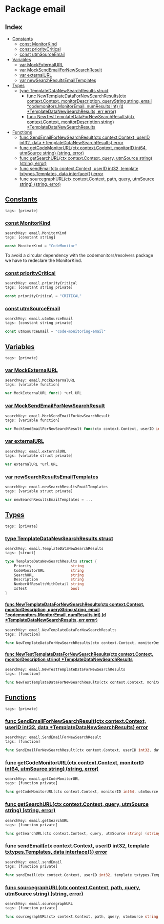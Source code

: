 # Package email

## Index

* [Constants](#const)
    * [const MonitorKind](#MonitorKind)
    * [const priorityCritical](#priorityCritical)
    * [const utmSourceEmail](#utmSourceEmail)
* [Variables](#var)
    * [var MockExternalURL](#MockExternalURL)
    * [var MockSendEmailForNewSearchResult](#MockSendEmailForNewSearchResult)
    * [var externalURL](#externalURL)
    * [var newSearchResultsEmailTemplates](#newSearchResultsEmailTemplates)
* [Types](#type)
    * [type TemplateDataNewSearchResults struct](#TemplateDataNewSearchResults)
        * [func NewTemplateDataForNewSearchResults(ctx context.Context, monitorDescription, queryString string, email *codemonitors.MonitorEmail, numResults int) (d *TemplateDataNewSearchResults, err error)](#NewTemplateDataForNewSearchResults)
        * [func NewTestTemplateDataForNewSearchResults(ctx context.Context, monitorDescription string) *TemplateDataNewSearchResults](#NewTestTemplateDataForNewSearchResults)
* [Functions](#func)
    * [func SendEmailForNewSearchResult(ctx context.Context, userID int32, data *TemplateDataNewSearchResults) error](#SendEmailForNewSearchResult)
    * [func getCodeMonitorURL(ctx context.Context, monitorID int64, utmSource string) (string, error)](#getCodeMonitorURL)
    * [func getSearchURL(ctx context.Context, query, utmSource string) (string, error)](#getSearchURL)
    * [func sendEmail(ctx context.Context, userID int32, template txtypes.Templates, data interface{}) error](#sendEmail)
    * [func sourcegraphURL(ctx context.Context, path, query, utmSource string) (string, error)](#sourcegraphURL)


## <a id="const" href="#const">Constants</a>

```
tags: [private]
```

### <a id="MonitorKind" href="#MonitorKind">const MonitorKind</a>

```
searchKey: email.MonitorKind
tags: [constant string]
```

```Go
const MonitorKind = "CodeMonitor"
```

To avoid a circular dependency with the codemonitors/resolvers package we have to redeclare the MonitorKind. 

### <a id="priorityCritical" href="#priorityCritical">const priorityCritical</a>

```
searchKey: email.priorityCritical
tags: [constant string private]
```

```Go
const priorityCritical = "CRITICAL"
```

### <a id="utmSourceEmail" href="#utmSourceEmail">const utmSourceEmail</a>

```
searchKey: email.utmSourceEmail
tags: [constant string private]
```

```Go
const utmSourceEmail = "code-monitoring-email"
```

## <a id="var" href="#var">Variables</a>

```
tags: [private]
```

### <a id="MockExternalURL" href="#MockExternalURL">var MockExternalURL</a>

```
searchKey: email.MockExternalURL
tags: [variable function]
```

```Go
var MockExternalURL func() *url.URL
```

### <a id="MockSendEmailForNewSearchResult" href="#MockSendEmailForNewSearchResult">var MockSendEmailForNewSearchResult</a>

```
searchKey: email.MockSendEmailForNewSearchResult
tags: [variable function]
```

```Go
var MockSendEmailForNewSearchResult func(ctx context.Context, userID int32, data *TemplateDataNewSearchResults) error = ...
```

### <a id="externalURL" href="#externalURL">var externalURL</a>

```
searchKey: email.externalURL
tags: [variable struct private]
```

```Go
var externalURL *url.URL
```

### <a id="newSearchResultsEmailTemplates" href="#newSearchResultsEmailTemplates">var newSearchResultsEmailTemplates</a>

```
searchKey: email.newSearchResultsEmailTemplates
tags: [variable struct private]
```

```Go
var newSearchResultsEmailTemplates = ...
```

## <a id="type" href="#type">Types</a>

```
tags: [private]
```

### <a id="TemplateDataNewSearchResults" href="#TemplateDataNewSearchResults">type TemplateDataNewSearchResults struct</a>

```
searchKey: email.TemplateDataNewSearchResults
tags: [struct]
```

```Go
type TemplateDataNewSearchResults struct {
	Priority                  string
	CodeMonitorURL            string
	SearchURL                 string
	Description               string
	NumberOfResultsWithDetail string
	IsTest                    bool
}
```

#### <a id="NewTemplateDataForNewSearchResults" href="#NewTemplateDataForNewSearchResults">func NewTemplateDataForNewSearchResults(ctx context.Context, monitorDescription, queryString string, email *codemonitors.MonitorEmail, numResults int) (d *TemplateDataNewSearchResults, err error)</a>

```
searchKey: email.NewTemplateDataForNewSearchResults
tags: [function]
```

```Go
func NewTemplateDataForNewSearchResults(ctx context.Context, monitorDescription, queryString string, email *codemonitors.MonitorEmail, numResults int) (d *TemplateDataNewSearchResults, err error)
```

#### <a id="NewTestTemplateDataForNewSearchResults" href="#NewTestTemplateDataForNewSearchResults">func NewTestTemplateDataForNewSearchResults(ctx context.Context, monitorDescription string) *TemplateDataNewSearchResults</a>

```
searchKey: email.NewTestTemplateDataForNewSearchResults
tags: [function]
```

```Go
func NewTestTemplateDataForNewSearchResults(ctx context.Context, monitorDescription string) *TemplateDataNewSearchResults
```

## <a id="func" href="#func">Functions</a>

```
tags: [private]
```

### <a id="SendEmailForNewSearchResult" href="#SendEmailForNewSearchResult">func SendEmailForNewSearchResult(ctx context.Context, userID int32, data *TemplateDataNewSearchResults) error</a>

```
searchKey: email.SendEmailForNewSearchResult
tags: [function]
```

```Go
func SendEmailForNewSearchResult(ctx context.Context, userID int32, data *TemplateDataNewSearchResults) error
```

### <a id="getCodeMonitorURL" href="#getCodeMonitorURL">func getCodeMonitorURL(ctx context.Context, monitorID int64, utmSource string) (string, error)</a>

```
searchKey: email.getCodeMonitorURL
tags: [function private]
```

```Go
func getCodeMonitorURL(ctx context.Context, monitorID int64, utmSource string) (string, error)
```

### <a id="getSearchURL" href="#getSearchURL">func getSearchURL(ctx context.Context, query, utmSource string) (string, error)</a>

```
searchKey: email.getSearchURL
tags: [function private]
```

```Go
func getSearchURL(ctx context.Context, query, utmSource string) (string, error)
```

### <a id="sendEmail" href="#sendEmail">func sendEmail(ctx context.Context, userID int32, template txtypes.Templates, data interface{}) error</a>

```
searchKey: email.sendEmail
tags: [function private]
```

```Go
func sendEmail(ctx context.Context, userID int32, template txtypes.Templates, data interface{}) error
```

### <a id="sourcegraphURL" href="#sourcegraphURL">func sourcegraphURL(ctx context.Context, path, query, utmSource string) (string, error)</a>

```
searchKey: email.sourcegraphURL
tags: [function private]
```

```Go
func sourcegraphURL(ctx context.Context, path, query, utmSource string) (string, error)
```

